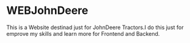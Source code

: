 # WEBJohnDeere
This is a Website destinad just for JohnDeere Tractors.I do this just for emprove my skills and learn more for Frontend and Backend. 